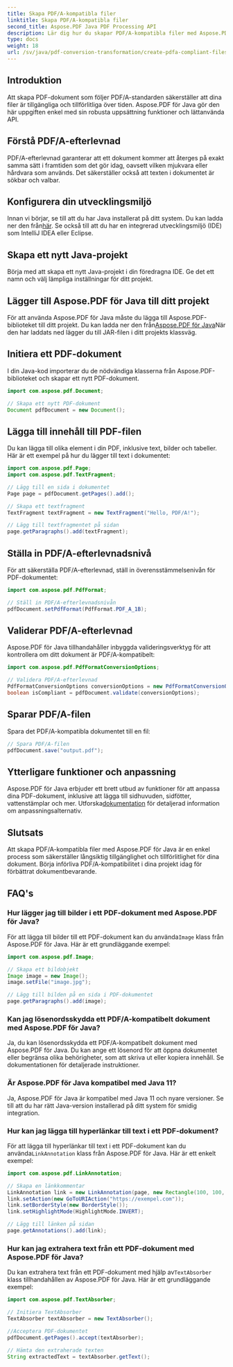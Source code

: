 ```yaml
---
title: Skapa PDF/A-kompatibla filer
linktitle: Skapa PDF/A-kompatibla filer
second_title: Aspose.PDF Java PDF Processing API
description: Lär dig hur du skapar PDF/A-kompatibla filer med Aspose.PDF för Java. Steg-för-steg-guide med kodexempel för branschstandard-PDF-filer.
type: docs
weight: 18
url: /sv/java/pdf-conversion-transformation/create-pdfa-compliant-files/
---
```


## Introduktion

Att skapa PDF-dokument som följer PDF/A-standarden säkerställer att dina filer är tillgängliga och tillförlitliga över tiden. Aspose.PDF för Java gör den här uppgiften enkel med sin robusta uppsättning funktioner och lättanvända API.

## Förstå PDF/A-efterlevnad

PDF/A-efterlevnad garanterar att ett dokument kommer att återges på exakt samma sätt i framtiden som det gör idag, oavsett vilken mjukvara eller hårdvara som används. Det säkerställer också att texten i dokumentet är sökbar och valbar.

## Konfigurera din utvecklingsmiljö

 Innan vi börjar, se till att du har Java installerat på ditt system. Du kan ladda ner den från[här](https://www.java.com/download/). Se också till att du har en integrerad utvecklingsmiljö (IDE) som IntelliJ IDEA eller Eclipse.

## Skapa ett nytt Java-projekt

Börja med att skapa ett nytt Java-projekt i din föredragna IDE. Ge det ett namn och välj lämpliga inställningar för ditt projekt.

## Lägger till Aspose.PDF för Java till ditt projekt

 För att använda Aspose.PDF för Java måste du lägga till Aspose.PDF-biblioteket till ditt projekt. Du kan ladda ner den från[Aspose.PDF för Java](https://releases.aspose.com/pdf/java/)När den har laddats ned lägger du till JAR-filen i ditt projekts klassväg.

## Initiera ett PDF-dokument

I din Java-kod importerar du de nödvändiga klasserna från Aspose.PDF-biblioteket och skapar ett nytt PDF-dokument.

```java
import com.aspose.pdf.Document;

// Skapa ett nytt PDF-dokument
Document pdfDocument = new Document();
```

## Lägga till innehåll till PDF-filen

Du kan lägga till olika element i din PDF, inklusive text, bilder och tabeller. Här är ett exempel på hur du lägger till text i dokumentet:

```java
import com.aspose.pdf.Page;
import com.aspose.pdf.TextFragment;

// Lägg till en sida i dokumentet
Page page = pdfDocument.getPages().add();

// Skapa ett textfragment
TextFragment textFragment = new TextFragment("Hello, PDF/A!");

// Lägg till textfragmentet på sidan
page.getParagraphs().add(textFragment);
```

## Ställa in PDF/A-efterlevnadsnivå

För att säkerställa PDF/A-efterlevnad, ställ in överensstämmelsenivån för PDF-dokumentet:

```java
import com.aspose.pdf.PdfFormat;

// Ställ in PDF/A-efterlevnadsnivån
pdfDocument.setPdfFormat(PdfFormat.PDF_A_1B);
```

## Validerar PDF/A-efterlevnad

Aspose.PDF för Java tillhandahåller inbyggda valideringsverktyg för att kontrollera om ditt dokument är PDF/A-kompatibelt:

```java
import com.aspose.pdf.PdfFormatConversionOptions;

// Validera PDF/A-efterlevnad
PdfFormatConversionOptions conversionOptions = new PdfFormatConversionOptions(PdfFormat.PDF_A_1B, new PdfFormatConversionOptions(), 1000);
boolean isCompliant = pdfDocument.validate(conversionOptions);
```

## Sparar PDF/A-filen

Spara det PDF/A-kompatibla dokumentet till en fil:

```java
// Spara PDF/A-filen
pdfDocument.save("output.pdf");
```

## Ytterligare funktioner och anpassning

Aspose.PDF för Java erbjuder ett brett utbud av funktioner för att anpassa dina PDF-dokument, inklusive att lägga till sidhuvuden, sidfötter, vattenstämplar och mer. Utforska[dokumentation](https://reference.aspose.com/pdf/java/) för detaljerad information om anpassningsalternativ.

## Slutsats

Att skapa PDF/A-kompatibla filer med Aspose.PDF för Java är en enkel process som säkerställer långsiktig tillgänglighet och tillförlitlighet för dina dokument. Börja införliva PDF/A-kompatibilitet i dina projekt idag för förbättrat dokumentbevarande.

## FAQ's

### Hur lägger jag till bilder i ett PDF-dokument med Aspose.PDF för Java?

 För att lägga till bilder till ett PDF-dokument kan du använda`Image` klass från Aspose.PDF för Java. Här är ett grundläggande exempel:

```java
import com.aspose.pdf.Image;

// Skapa ett bildobjekt
Image image = new Image();
image.setFile("image.jpg");

// Lägg till bilden på en sida i PDF-dokumentet
page.getParagraphs().add(image);
```

### Kan jag lösenordsskydda ett PDF/A-kompatibelt dokument med Aspose.PDF för Java?

Ja, du kan lösenordsskydda ett PDF/A-kompatibelt dokument med Aspose.PDF för Java. Du kan ange ett lösenord för att öppna dokumentet eller begränsa olika behörigheter, som att skriva ut eller kopiera innehåll. Se dokumentationen för detaljerade instruktioner.

### Är Aspose.PDF för Java kompatibel med Java 11?

Ja, Aspose.PDF för Java är kompatibel med Java 11 och nyare versioner. Se till att du har rätt Java-version installerad på ditt system för smidig integration.

### Hur kan jag lägga till hyperlänkar till text i ett PDF-dokument?

 För att lägga till hyperlänkar till text i ett PDF-dokument kan du använda`LinkAnnotation` klass från Aspose.PDF för Java. Här är ett enkelt exempel:

```java
import com.aspose.pdf.LinkAnnotation;

// Skapa en länkkommentar
LinkAnnotation link = new LinkAnnotation(page, new Rectangle(100, 100, 200, 120));
link.setAction(new GoToURIAction("https://exempel.com"));
link.setBorderStyle(new BorderStyle());
link.setHighlightMode(HighlightMode.INVERT);

// Lägg till länken på sidan
page.getAnnotations().add(link);
```

### Hur kan jag extrahera text från ett PDF-dokument med Aspose.PDF för Java?

 Du kan extrahera text från ett PDF-dokument med hjälp av`TextAbsorber` klass tillhandahållen av Aspose.PDF för Java. Här är ett grundläggande exempel:

```java
import com.aspose.pdf.TextAbsorber;

// Initiera TextAbsorber
TextAbsorber textAbsorber = new TextAbsorber();

//Acceptera PDF-dokumentet
pdfDocument.getPages().accept(textAbsorber);

// Hämta den extraherade texten
String extractedText = textAbsorber.getText();
```